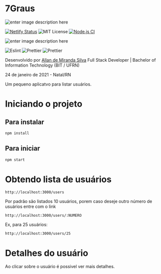 # 7Graus

![enter image description here](https://img.shields.io/badge/version-v1.0.0-blue) 

[![Netlify Status](https://api.netlify.com/api/v1/badges/43d8e9ce-a109-41f9-9cea-870972e9cf8e/deploy-status)](https://app.netlify.com/sites/compassionate-cray-8c1bfd/deploys) ![MIT License](https://img.shields.io/badge/license-MIT-brightgreen) [![Node.js CI](https://github.com/allandemiranda/agenda-taxi/actions/workflows/node.js.yml/badge.svg)](https://github.com/allandemiranda/agenda-taxi/actions/workflows/node.js.yml)

![enter image description here](https://img.shields.io/badge/react-v17.0.2-green)

![Eslint](https://img.shields.io/badge/Eslint-v7.20.0-green) ![Prettier](https://img.shields.io/badge/Prettier-v2.2.1-green) ![Prettier](https://camo.githubusercontent.com/48a41f43affa2e6253d6a48e0ee662ec53ce13c46442ac815e81d36b6e6b434d/68747470733a2f2f696d672e736869656c64732e696f2f62616467652f636f64655f7374796c652d70726574746965722d6666363962342e737667)

Desenvolvido por [Allan de Miranda Silva](https://www.linkedin.com/in/allandemiranda/) Full Stack Developer | Bachelor of Information Technology (BIT / UFRN)

24 de janeiro de 2021 - Natal/RN

Um pequeno aplicatvo para listar usuários.

# Iniciando o projeto

## Para instalar
```md
npm install
```

## Para iniciar
```md
npm start
```

# Obtendo lista de usuários

```
http://localhost:3000/users
```

Por padrão são listados 10 usuários, porem caso deseje outro número de usuários entre com o link

```
http://localhost:3000/users/:NUMERO
```
Ex, para 25 usuários:

```
http://localhost:3000/users/25
```

# Detalhes do usuário

Ao clicar sobre o usuário é possivel ver mais detalhes.